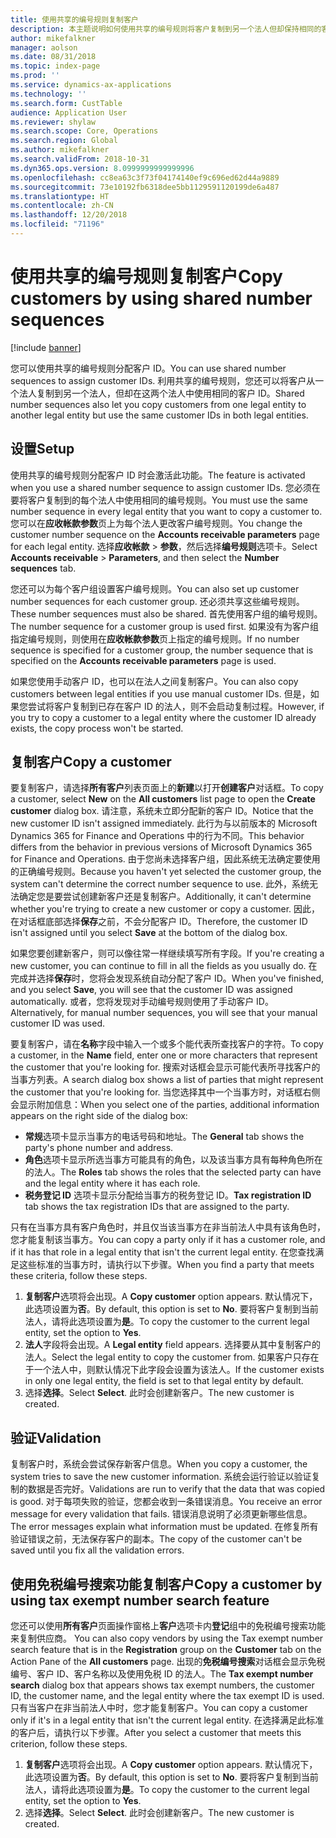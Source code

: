 ```yaml
---
title: 使用共享的编号规则复制客户
description: 本主题说明如何使用共享的编号规则将客户复制到另一个法人但却保持相同的客户 ID。
author: mikefalkner
manager: aolson
ms.date: 08/31/2018
ms.topic: index-page
ms.prod: ''
ms.service: dynamics-ax-applications
ms.technology: ''
ms.search.form: CustTable
audience: Application User
ms.reviewer: shylaw
ms.search.scope: Core, Operations
ms.search.region: Global
ms.author: mikefalkner
ms.search.validFrom: 2018-10-31
ms.dyn365.ops.version: 8.0999999999999996
ms.openlocfilehash: cc8ea63c3f73f04174140ef9c696ed62d44a9889
ms.sourcegitcommit: 73e10192fb6318dee5bb1129591120199de6a487
ms.translationtype: HT
ms.contentlocale: zh-CN
ms.lasthandoff: 12/20/2018
ms.locfileid: "71196"
---
```

# <a name="copy-customers-by-using-shared-number-sequences"></a><span data-ttu-id="0a81b-103">使用共享的编号规则复制客户</span><span class="sxs-lookup"><span data-stu-id="0a81b-103">Copy customers by using shared number sequences</span></span>

[!include [banner](../includes/banner.md)]

<span data-ttu-id="0a81b-104">您可以使用共享的编号规则分配客户 ID。</span><span class="sxs-lookup"><span data-stu-id="0a81b-104">You can use shared number sequences to assign customer IDs.</span></span> <span data-ttu-id="0a81b-105">利用共享的编号规则，您还可以将客户从一个法人复制到另一个法人，但却在这两个法人中使用相同的客户 ID。</span><span class="sxs-lookup"><span data-stu-id="0a81b-105">Shared number sequences also let you copy customers from one legal entity to another legal entity but use the same customer IDs in both legal entities.</span></span>

## <a name="setup"></a><span data-ttu-id="0a81b-106">设置</span><span class="sxs-lookup"><span data-stu-id="0a81b-106">Setup</span></span>

<span data-ttu-id="0a81b-107">使用共享的编号规则分配客户 ID 时会激活此功能。</span><span class="sxs-lookup"><span data-stu-id="0a81b-107">The feature is activated when you use a shared number sequence to assign customer IDs.</span></span> <span data-ttu-id="0a81b-108">您必须在要将客户复制到的每个法人中使用相同的编号规则。</span><span class="sxs-lookup"><span data-stu-id="0a81b-108">You must use the same number sequence in every legal entity that you want to copy a customer to.</span></span> <span data-ttu-id="0a81b-109">您可以在**应收帐款参数**页上为每个法人更改客户编号规则。</span><span class="sxs-lookup"><span data-stu-id="0a81b-109">You change the customer number sequence on the **Accounts receivable parameters** page for each legal entity.</span></span> <span data-ttu-id="0a81b-110">选择**应收帐款** \> **参数**，然后选择**编号规则**选项卡。</span><span class="sxs-lookup"><span data-stu-id="0a81b-110">Select **Accounts receivable** \> **Parameters**, and then select the **Number sequences** tab.</span></span>

<span data-ttu-id="0a81b-111">您还可以为每个客户组设置客户编号规则。</span><span class="sxs-lookup"><span data-stu-id="0a81b-111">You can also set up customer number sequences for each customer group.</span></span> <span data-ttu-id="0a81b-112">还必须共享这些编号规则。</span><span class="sxs-lookup"><span data-stu-id="0a81b-112">These number sequences must also be shared.</span></span> <span data-ttu-id="0a81b-113">首先使用客户组的编号规则。</span><span class="sxs-lookup"><span data-stu-id="0a81b-113">The number sequence for a customer group is used first.</span></span> <span data-ttu-id="0a81b-114">如果没有为客户组指定编号规则，则使用在**应收帐款参数**页上指定的编号规则。</span><span class="sxs-lookup"><span data-stu-id="0a81b-114">If no number sequence is specified for a customer group, the number sequence that is specified on the **Accounts receivable parameters** page is used.</span></span>

<span data-ttu-id="0a81b-115">如果您使用手动客户 ID，也可以在法人之间复制客户。</span><span class="sxs-lookup"><span data-stu-id="0a81b-115">You can also copy customers between legal entities if you use manual customer IDs.</span></span> <span data-ttu-id="0a81b-116">但是，如果您尝试将客户复制到已存在客户 ID 的法人，则不会启动复制过程。</span><span class="sxs-lookup"><span data-stu-id="0a81b-116">However, if you try to copy a customer to a legal entity where the customer ID already exists, the copy process won't be started.</span></span>

## <a name="copy-a-customer"></a><span data-ttu-id="0a81b-117">复制客户</span><span class="sxs-lookup"><span data-stu-id="0a81b-117">Copy a customer</span></span>

<span data-ttu-id="0a81b-118">要复制客户，请选择**所有客户**列表页面上的**新建**以打开**创建客户**对话框。</span><span class="sxs-lookup"><span data-stu-id="0a81b-118">To copy a customer, select **New** on the **All customers** list page to open the **Create customer** dialog box.</span></span> <span data-ttu-id="0a81b-119">请注意，系统未立即分配新的客户 ID。</span><span class="sxs-lookup"><span data-stu-id="0a81b-119">Notice that the new customer ID isn't assigned immediately.</span></span> <span data-ttu-id="0a81b-120">此行为与以前版本的 Microsoft Dynamics 365 for Finance and Operations 中的行为不同。</span><span class="sxs-lookup"><span data-stu-id="0a81b-120">This behavior differs from the behavior in previous versions of Microsoft Dynamics 365 for Finance and Operations.</span></span> <span data-ttu-id="0a81b-121">由于您尚未选择客户组，因此系统无法确定要使用的正确编号规则。</span><span class="sxs-lookup"><span data-stu-id="0a81b-121">Because you haven't yet selected the customer group, the system can't determine the correct number sequence to use.</span></span> <span data-ttu-id="0a81b-122">此外，系统无法确定您是要尝试创建新客户还是复制客户。</span><span class="sxs-lookup"><span data-stu-id="0a81b-122">Additionally, it can't determine whether you're trying to create a new customer or copy a customer.</span></span> <span data-ttu-id="0a81b-123">因此，在对话框底部选择**保存**之前，不会分配客户 ID。</span><span class="sxs-lookup"><span data-stu-id="0a81b-123">Therefore, the customer ID isn't assigned until you select **Save** at the bottom of the dialog box.</span></span>

<span data-ttu-id="0a81b-124">如果您要创建新客户，则可以像往常一样继续填写所有字段。</span><span class="sxs-lookup"><span data-stu-id="0a81b-124">If you're creating a new customer, you can continue to fill in all the fields as you usually do.</span></span> <span data-ttu-id="0a81b-125">在完成并选择**保存**时，您将会发现系统自动分配了客户 ID。</span><span class="sxs-lookup"><span data-stu-id="0a81b-125">When you've finished, and you select **Save**, you will see that the customer ID was assigned automatically.</span></span> <span data-ttu-id="0a81b-126">或者，您将发现对手动编号规则使用了手动客户 ID。</span><span class="sxs-lookup"><span data-stu-id="0a81b-126">Alternatively, for manual number sequences, you will see that your manual customer ID was used.</span></span>

<span data-ttu-id="0a81b-127">要复制客户，请在**名称**字段中输入一个或多个能代表所查找客户的字符。</span><span class="sxs-lookup"><span data-stu-id="0a81b-127">To copy a customer, in the **Name** field, enter one or more characters that represent the customer that you're looking for.</span></span> <span data-ttu-id="0a81b-128">搜索对话框会显示可能代表所寻找客户的当事方列表。</span><span class="sxs-lookup"><span data-stu-id="0a81b-128">A search dialog box shows a list of parties that might represent the customer that you're looking for.</span></span> <span data-ttu-id="0a81b-129">当您选择其中一个当事方时，对话框右侧会显示附加信息：</span><span class="sxs-lookup"><span data-stu-id="0a81b-129">When you select one of the parties, additional information appears on the right side of the dialog box:</span></span>

- <span data-ttu-id="0a81b-130">**常规**选项卡显示当事方的电话号码和地址。</span><span class="sxs-lookup"><span data-stu-id="0a81b-130">The **General** tab shows the party's phone number and address.</span></span>
- <span data-ttu-id="0a81b-131">**角色**选项卡显示所选当事方可能具有的角色，以及该当事方具有每种角色所在的法人。</span><span class="sxs-lookup"><span data-stu-id="0a81b-131">The **Roles** tab shows the roles that the selected party can have and the legal entity where it has each role.</span></span>
- <span data-ttu-id="0a81b-132">**税务登记 ID** 选项卡显示分配给当事方的税务登记 ID。</span><span class="sxs-lookup"><span data-stu-id="0a81b-132">**Tax registration ID** tab shows the tax registration IDs that are assigned to the party.</span></span>

<span data-ttu-id="0a81b-133">只有在当事方具有客户角色时，并且仅当该当事方在非当前法人中具有该角色时，您才能复制该当事方。</span><span class="sxs-lookup"><span data-stu-id="0a81b-133">You can copy a party only if it has a customer role, and if it has that role in a legal entity that isn't the current legal entity.</span></span> <span data-ttu-id="0a81b-134">在您查找满足这些标准的当事方时，请执行以下步骤。</span><span class="sxs-lookup"><span data-stu-id="0a81b-134">When you find a party that meets these criteria, follow these steps.</span></span>

1. <span data-ttu-id="0a81b-135">**复制客户**选项将会出现。</span><span class="sxs-lookup"><span data-stu-id="0a81b-135">A **Copy customer** option appears.</span></span> <span data-ttu-id="0a81b-136">默认情况下，此选项设置为**否**。</span><span class="sxs-lookup"><span data-stu-id="0a81b-136">By default, this option is set to **No**.</span></span> <span data-ttu-id="0a81b-137">要将客户复制到当前法人，请将此选项设置为**是**。</span><span class="sxs-lookup"><span data-stu-id="0a81b-137">To copy the customer to the current legal entity, set the option to **Yes**.</span></span> 
2. <span data-ttu-id="0a81b-138">**法人**字段将会出现。</span><span class="sxs-lookup"><span data-stu-id="0a81b-138">A **Legal entity** field appears.</span></span> <span data-ttu-id="0a81b-139">选择要从其中复制客户的法人。</span><span class="sxs-lookup"><span data-stu-id="0a81b-139">Select the legal entity to copy the customer from.</span></span> <span data-ttu-id="0a81b-140">如果客户只存在于一个法人中，则默认情况下此字段会设置为该法人。</span><span class="sxs-lookup"><span data-stu-id="0a81b-140">If the customer exists in only one legal entity, the field is set to that legal entity by default.</span></span>
3. <span data-ttu-id="0a81b-141">选择**选择**。</span><span class="sxs-lookup"><span data-stu-id="0a81b-141">Select **Select**.</span></span> <span data-ttu-id="0a81b-142">此时会创建新客户。</span><span class="sxs-lookup"><span data-stu-id="0a81b-142">The new customer is created.</span></span>

## <a name="validation"></a><span data-ttu-id="0a81b-143">验证</span><span class="sxs-lookup"><span data-stu-id="0a81b-143">Validation</span></span>

<span data-ttu-id="0a81b-144">复制客户时，系统会尝试保存新客户信息。</span><span class="sxs-lookup"><span data-stu-id="0a81b-144">When you copy a customer, the system tries to save the new customer information.</span></span> <span data-ttu-id="0a81b-145">系统会运行验证以验证复制的数据是否完好。</span><span class="sxs-lookup"><span data-stu-id="0a81b-145">Validations are run to verify that the data that was copied is good.</span></span> <span data-ttu-id="0a81b-146">对于每项失败的验证，您都会收到一条错误消息。</span><span class="sxs-lookup"><span data-stu-id="0a81b-146">You receive an error message for every validation that fails.</span></span> <span data-ttu-id="0a81b-147">错误消息说明了必须更新哪些信息。</span><span class="sxs-lookup"><span data-stu-id="0a81b-147">The error messages explain what information must be updated.</span></span> <span data-ttu-id="0a81b-148">在修复所有验证错误之前，无法保存客户的副本。</span><span class="sxs-lookup"><span data-stu-id="0a81b-148">The copy of the customer can't be saved until you fix all the validation errors.</span></span>

## <a name="copy-a-customer-by-using-tax-exempt-number-search-feature"></a><span data-ttu-id="0a81b-149">使用免税编号搜索功能复制客户</span><span class="sxs-lookup"><span data-stu-id="0a81b-149">Copy a customer by using tax exempt number search feature</span></span>

<span data-ttu-id="0a81b-150">您还可以使用**所有客户**页面操作窗格上**客户**选项卡内**登记**组中的免税编号搜索功能来复制供应商。 </span><span class="sxs-lookup"><span data-stu-id="0a81b-150">You can also copy vendors by using the Tax exempt number search feature that is in the **Registration** group on the **Customer** tab on the Action Pane of the **All customers** page.</span></span> <span data-ttu-id="0a81b-151">出现的**免税编号搜索**对话框会显示免税编号、客户 ID、客户名称以及使用免税 ID 的法人。</span><span class="sxs-lookup"><span data-stu-id="0a81b-151">The **Tax exempt number search** dialog box that appears shows tax exempt numbers, the customer ID, the customer name, and the legal entity where the tax exempt ID is used.</span></span> <span data-ttu-id="0a81b-152">只有当客户在非当前法人中时，您才能复制客户。</span><span class="sxs-lookup"><span data-stu-id="0a81b-152">You can copy a customer only if it's in a legal entity that isn't the current legal entity.</span></span> <span data-ttu-id="0a81b-153">在选择满足此标准的客户后，请执行以下步骤。</span><span class="sxs-lookup"><span data-stu-id="0a81b-153">After you select a customer that meets this criterion, follow these steps.</span></span>

1. <span data-ttu-id="0a81b-154">**复制客户**选项将会出现。</span><span class="sxs-lookup"><span data-stu-id="0a81b-154">A **Copy customer** option appears.</span></span> <span data-ttu-id="0a81b-155">默认情况下，此选项设置为**否**。</span><span class="sxs-lookup"><span data-stu-id="0a81b-155">By default, this option is set to **No**.</span></span> <span data-ttu-id="0a81b-156">要将客户复制到当前法人，请将此选项设置为**是**。</span><span class="sxs-lookup"><span data-stu-id="0a81b-156">To copy the customer to the current legal entity, set the option to **Yes**.</span></span> 
2. <span data-ttu-id="0a81b-157">选择**选择**。</span><span class="sxs-lookup"><span data-stu-id="0a81b-157">Select **Select**.</span></span> <span data-ttu-id="0a81b-158">此时会创建新客户。</span><span class="sxs-lookup"><span data-stu-id="0a81b-158">The new customer is created.</span></span>
